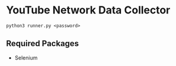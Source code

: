 # YouTube Network Data Collector

    python3 runner.py <password>
## Required Packages

 - Selenium

 
